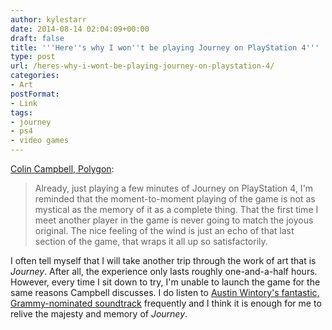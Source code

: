 ```yaml
---
author: kylestarr
date: 2014-08-14 02:04:09+00:00
draft: false
title: '''Here''s why I won''t be playing Journey on PlayStation 4'''
type: post
url: /heres-why-i-wont-be-playing-journey-on-playstation-4/
categories:
- Art
postFormat:
- Link
tags:
- journey
- ps4
- video games
---
```


[Colin Campbell, Polygon](http://www.polygon.com/2014/8/13/5999317/heres-why-i-wont-be-playing-journey-on-playstation-4):


<blockquote>Already, just playing a few minutes of Journey on PlayStation 4, I'm reminded that the moment-to-moment playing of the game is not as mystical as the memory of it as a complete thing. That the first time I meet another player in the game is never going to match the joyous original. The nice feeling of the wind is just an echo of that last section of the game, that wraps it all up so satisfactorily.</blockquote>


I often tell myself that I will take another trip through the work of art that is _Journey_. After all, the experience only lasts roughly one-and-a-half hours. However, every time I sit down to try, I'm unable to launch the game for the same reasons Campbell discusses. I do listen to [Austin Wintory's fantastic, Grammy-nominated soundtrack](https://itunes.apple.com/us/album/journey-original-soundtrack/id511359368) frequently and I think it is enough for me to relive the majesty and memory of _Journey_.
